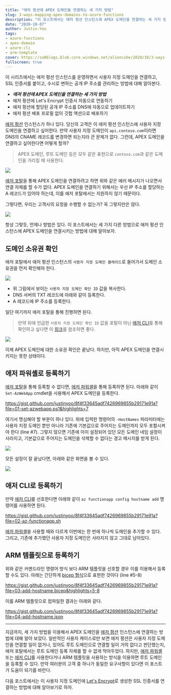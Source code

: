 ```yaml
---
title: "애저 펑션에 APEX 도메인을 연결하는 세 가지 방법"
slug: 3-ways-mapping-apex-domains-to-azure-functions
description: "이 포스트에서는 애저 펑션 인스턴스에 APEX 도메인을 연결하는 세 가지 방법에 대해 논의해 봅니다."
date: "2020-10-07"
author: Justin-Yoo
tags:
- azure-functions
- apex-domain
- azure-cli
- arm-template
cover: https://sa0blogs.blob.core.windows.net/aliencube/2020/10/3-ways-mapping-apex-domains-to-azure-functions-00.png
fullscreen: true
---
```


이 시리즈에서는 애저 펑션 인스턴스를 운영하면서 사용자 지정 도메인을 연결하고, SSL 인증서를 붙이고, 수시로 변하는 공개 IP 주소를 관리하는 방법에 대해 알아본다.

* ***애저 펑션에 APEX 도메인을 연결하는 세 가지 방법***
* 애저 펑션에 Let's Encrypt 인증서 자동으로 연동하기
* 애저 펑션에 할당된 공개 IP 주소를 DNS에 자동으로 업데이트하기
* 애저 펑션 배포 프로필 없이 깃헙 액션으로 배포하기

[애저 펑션][az func] 인스턴스가 하나 있다. 당신의 고객은 이 애저 펑션 인스턴스에 사용자 지정 도메인을 연결하고 싶어한다. 만약 사용자 지정 도메인이 `api.contoso.com`이라면 DNS의 CNAME 레코드를 변경하면 되는지라 큰 문제가 없다. 그런데, APEX 도메인을 연결하고 싶어한다면 어떻게 할까?

> APEX 도메인, 루트 도메인 등은 모두 같은 표현으로 `contoso.com`과 같은 도메인을 가리킬 때 사용한다.

![][image-01]

[애저 포탈][az portal]을 통해 APEX 도메인을 연결하려고 하면 위와 같은 에러 메시지가 나오면서 연결 자체를 할 수가 없다. APEX 도메인을 연결하기 위해서는 우선 IP 주소를 할당하는 A 레코드가 있어야 하는데, 이를 애저 포탈에서는 지원하지 않기 때문이다.

그렇다면, 우리는 고객사의 요청을 수행할 수 없는가? 꼭 그렇지만은 않다.

![][image-02]

항상 그렇듯, 언제나 방법은 있다. 이 포스트에서는 세 가지 다른 방법으로 애저 펑션 인스턴스에 APEX 도메인을 연결시키는 방법에 대해 알아보자.


## 도메인 소유권 확인 ##

애저 포탈에서 애저 펑션 인스턴스의 `사용자 지정 도메인 블레이드`로 들어가서 도메인 소유권을 먼저 확인해야 한다.

![][image-03]

* 위 그림에서 보이는 `사용자 지정 도메인 확인 ID` 값을 복사한다.
* DNS 서버의 TXT 레코드에 아래와 같이 등록한다.
* A 레코드에 IP 주소를 등록한다.

일단 여기까지 애저 포탈을 통해 진행하면 된다.

> 만약 위에 언급한 `사용자 지정 도메인 확인 ID` 값을 포탈이 아닌 [애저 CLI][az cli]를 통해 확인하고 싶다면 이 [링크][gh azcli]를 참조하면 좋다.

![][image-04]

이제 APEX 도메인에 대한 소유권 확인은 끝났다. 하지만, 아직 APEX 도메인을 연결시키지는 못한 상태이다.


## 애저 파워셸로 등록하기 ##

[애저 포탈][az portal]을 통해 등록할 수 없다면, [애저 파워셸][az pwsh]을 통해 등록하면 된다. 아래와 같이 `Set-AzWebApp` cmdlet을 사용해서 APEX 도메인을 등록한다.

https://gist.github.com/justinyoo/8f4f33645adf7426969855b29171e91a?file=01-set-azwebapp.ps1&highlights=7

여기서 명심해야 할 부분이 하나 있다. 위에 입력한 명령어의 `-HostNames` 파라미터에는 사용자 지정 도메인 뿐만 아니라 기존에 기본값으로 주어지는 도메인까지 모두 포함시켜야 한다 (line #7). 그렇지 않으면 기존에 이미 설정되어 있던 모든 도메인 네임 설정이 사라지고, 기본값으로 주어지는 도메인을 삭제할 수 없다는 경고 메시지를 받게 된다.

![][image-05]

모든 설정이 잘 끝났다면, 아래와 같은 화면을 볼 수 있다.

![][image-06]


## 애저 CLI로 등록하기 ##

만약 [애저 CLI][az cli]를 선호한다면 아래와 같이 `az functionapp config hostname add` 명령어를 사용하면 된다.

https://gist.github.com/justinyoo/8f4f33645adf7426969855b29171e91a?file=02-az-functionapp.sh

[애저 파워셸][az pwsh]을 사용할 때와 다르게 이번에는 한 번에 하나씩 도메인을 추가할 수 있다. 그리고, 기존에 추가했던 사용자 지정 도메인은 사라지지 않고 그대로 남아있다.


## ARM 템플릿으로 등록하기 ##

위와 같은 커맨드라인 명령어 방식 보다 ARM 템플릿을 선호할 경우 이를 이용해서 등록할 수도 있다. 아래는 간단하게 [bicep 형식][gh bicep]으로 표현한 것이다 (line #5-8)

https://gist.github.com/justinyoo/8f4f33645adf7426969855b29171e91a?file=03-add-hostname.bicep&highlights=5-8

이를 ARM 템플릿으로 컴파일한 결과는 아래와 같다.

https://gist.github.com/justinyoo/8f4f33645adf7426969855b29171e91a?file=04-add-hostname.json

---

지금까지, 세 가지 방법을 이용해서 APEX 도메인을 [애저 펑션][az func] 인스턴스에 연결하는 방법에 대해 알아 보았다. 일반적인 사용자 케이스로만 보면 애저 펑션은 사용자 지정 도메인을 연결할 일이 없거나, 있어도 루트 도메인으로 연결할 일이 거의 없다고 판단했는지, 애저 포탈에서는 루트 도메인 등록 자체를 할 수 없게 막아두었다. 하지만, [애저 파워셸][az pwsh] 또는 [애저 CLI][az cli]를 사용한다거나 ARM 템플릿을 사용하는 방식을 이용하면 루트 도메인을 등록할 수 있다. 만약 여러분의 고객 중 하나가 동일한 요구사항이 있다면 이 포스트가 도움이 되기를 바란다.

다음 포스트에서는 이 사용자 지정 도메인에 [Let's Encrypt][letsencrypt]로 생성한 SSL 인증서를 연결하는 방법에 대해 알아보기로 하자.


[image-01]: https://sa0blogs.blob.core.windows.net/aliencube/2020/10/3-ways-mapping-apex-domains-to-azure-functions-01-ko.png
[image-02]: https://sa0blogs.blob.core.windows.net/aliencube/2020/10/3-ways-mapping-apex-domains-to-azure-functions-02-ko.jpg
[image-03]: https://sa0blogs.blob.core.windows.net/aliencube/2020/10/3-ways-mapping-apex-domains-to-azure-functions-03-ko.png
[image-04]: https://sa0blogs.blob.core.windows.net/aliencube/2020/10/3-ways-mapping-apex-domains-to-azure-functions-04-ko.png
[image-05]: https://sa0blogs.blob.core.windows.net/aliencube/2020/10/3-ways-mapping-apex-domains-to-azure-functions-05-ko.png
[image-06]: https://sa0blogs.blob.core.windows.net/aliencube/2020/10/3-ways-mapping-apex-domains-to-azure-functions-06-ko.png

[post 1]: /ko/2020/10/07/3-ways-mapping-apex-domains-to-azure-functions/
[post 2]: /ko/2020/10/14/lets-encrypt-ssl-certificate-on-azure-functions/
[post 3]: /ko/2020/10/21/tbp/
[post 4]: /ko/2020/10/28/tbp/

[az func]: https://docs.microsoft.com/ko-kr/azure/azure-functions/functions-overview?WT.mc_id=aliencubeorg-blog-juyoo
[az portal]: https://azure.microsoft.com/ko-kr/features/azure-portal/?WT.mc_id=aliencubeorg-blog-juyoo
[az cli]: https://docs.microsoft.com/ko-kr/cli/azure/what-is-azure-cli?WT.mc_id=aliencubeorg-blog-juyoo
[az pwsh]: https://docs.microsoft.com/ko-kr/powershell/azure/new-azureps-module-az?WT.mc_id=aliencubeorg-blog-juyoo

[gh azcli]: https://github.com/Azure/azure-cli/issues/14142#issuecomment-676539150
[gh bicep]: https://github.com/azure/bicep

[letsencrypt]: https://letsencrypt.org/
